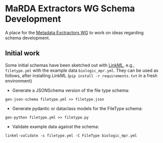 # MaRDA Extractors WG Schema Development

A place for the [Metadata Exctractors WG](https://github.com/marda-alliance/metadata_extractors/) to work on ideas regarding schema development.

## Initial work

Some initial schemas have been sketched out with [LinkML](https://linkml.io/linkml/), e.g., `filetype.yml` with the example data `biologic_mpr.yml`.
They can be used as follows, after installing LinkML (`pip install -r requirements.txt` in a fresh environment)

- Generate a JSONSchema version of the file type schema:
```
gen-json-schema filetype.yml >> filetype.json
```

- Generate pydantic or dataclass models for the FileType schema:
```
gen-python filetype.yml >> filetype.py
```

- Validate example data against the schema:
```
linkml-validate -s filetype.yml -C FileType biologic_mpr.yml
```
